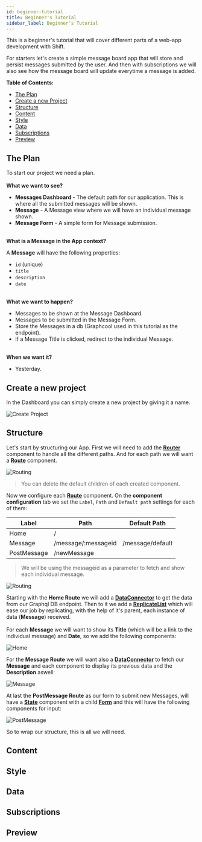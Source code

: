 ```yaml
---
id: beginner-tutorial
title: Beginner's Tutorial
sidebar_label: Beginner's Tutorial
---
```

This is a beginner's tutorial that will cover different parts of a web-app development with Shift.

For starters let's create a simple message board app that will store and persist messages submitted by the user.
And then with subscriptions we will also see how the message board will update everytime a message is added.

__Table of Contents:__
* [The Plan](#the-plan)
* [Create a new Project](#create-a-new-project)
* [Structure](#structure)
* [Content](#content)
* [Style](#style)
* [Data](#data)
* [Subscriptions](#subscriptions)
* [Preview](#preview)



## The Plan

To start our project we need a plan.
<br><br>
__What we want to see?__
 - __Messages Dashboard__ - The default path for our application. This is where all the submitted messages will be shown.
 - __Message__ - A Message view where we will have an individual message shown.
 - __Message Form__ - A simple form for Message submission.
<br><br>

__What is a Message in the App context?__

A __Message__ will have the following properties:
 - `id` (unique)
 - `title`
 - `description`
 - `date`
<br><br>

__What we want to happen?__
- Messages to be shown at the Message Dashboard.
- Messages to be submitted in the Message Form.
- Store the Messages in a db (Graphcool used in this tutorial as the endpoint).
- If a Message Title is clicked, redirect to the individual Message.
<br><br>

__When we want it?__
- Yesterday.

## Create a new project

In the Dashboard you can simply create a new project by giving it a name.

![Create Project](/docs/docs/assets/firsttutorial.gif)

## Structure

Let's start by structuring our App.
First we will need to add the [__Router__](router.md) component to handle all the different paths. And for each path we will want a [__Route__](route.md) component. 

![Routing](/docs/docs/assets/firsttutorial_routing1.png)

> You can delete the default children of each created component.

Now we configure each [__Route__](route.md) component. On the __component configuration__ tab we set the `Label`, `Path` and `Default path` settings for each of them:

| Label       | Path                | Default Path     |
|-------------|---------------------|------------------|
| Home        | /                   |                  |
| Message     | /message/:messageid | /message/default |
| PostMessage | /newMessage         |                  |

> We will be using the messageid as a parameter to fetch and show each individual message.

![Routing](/docs/docs/assets/firsttutorial_routing2.gif)

Starting with the __Home Route__ we will add a [__DataConnector__](dataconnector.md) to get the data from our Graphql DB endpoint. Then to it we add a [__ReplicateList__](replicatelist.md) which will ease our job by replicating, with the help of it's parent, each instance of data (__Message__) received. 
<br><br>
For each __Message__ we will want to show its __Title__ (which will be a link to the individual message) and __Date__, so we add the following components:

![Home](/docs/docs/assets/firsttutorial_home.png)

For the __Message Route__ we will want also a [__DataConnector__](dataconnector.md) to fetch our __Message__ and each component to display its previous data and the __Description__ aswell:

![Message](/docs/docs/assets/firsttutorial_message.png)

At last the __PostMessage Route__ as our form to submit new Messages, will have a [__State__](state.md) component with a child [__Form__](form.md) and 
this will have the following components for input:

![PostMessage](/docs/docs/assets/firsttutorial_postmessage.png)

So to wrap our structure, this is all we will need.

## Content

## Style

## Data

## Subscriptions

## Preview
